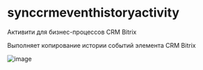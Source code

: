# synccrmeventhistoryactivity
Активити для бизнес-процессов CRM Bitrix

Выполняет копирование истории событий элемента CRM Bitrix

![image](https://github.com/user-attachments/assets/5b5959f3-1e91-446e-aefd-b5976550a3c2)
